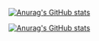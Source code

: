 [![Anurag's GitHub stats](https://github-readme-stats.vercel.app/api?username=julioceno)](https://github.com/julioceno)



[![Anurag's GitHub stats](https://github-readme-stats.vercel.app/api?username=anuraghazra)](https://github.com/anuraghazra/github-readme-stats)
